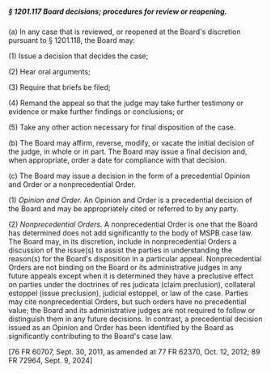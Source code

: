 ##### § 1201.117 Board decisions; procedures for review or reopening. #####

(a) In any case that is reviewed, or reopened at the Board's discretion pursuant to § 1201.118, the Board may:

(1) Issue a decision that decides the case;

(2) Hear oral arguments;

(3) Require that briefs be filed;

(4) Remand the appeal so that the judge may take further testimony or evidence or make further findings or conclusions; or

(5) Take any other action necessary for final disposition of the case.

(b) The Board may affirm, reverse, modify, or vacate the initial decision of the judge, in whole or in part. The Board may issue a final decision and, when appropriate, order a date for compliance with that decision.

(c) The Board may issue a decision in the form of a precedential Opinion and Order or a nonprecedential Order.

(1) *Opinion and Order.* An Opinion and Order is a precedential decision of the Board and may be appropriately cited or referred to by any party.

(2) *Nonprecedential Orders.* A nonprecedential Order is one that the Board has determined does not add significantly to the body of MSPB case law. The Board may, in its discretion, include in nonprecedential Orders a discussion of the issue(s) to assist the parties in understanding the reason(s) for the Board's disposition in a particular appeal. Nonprecedential Orders are not binding on the Board or its administrative judges in any future appeals except when it is determined they have a preclusive effect on parties under the doctrines of res judicata (claim preclusion), collateral estoppel (issue preclusion), judicial estoppel, or law of the case. Parties may cite nonprecedential Orders, but such orders have no precedential value; the Board and its administrative judges are not required to follow or distinguish them in any future decisions. In contrast, a precedential decision issued as an Opinion and Order has been identified by the Board as significantly contributing to the Board's case law.

[76 FR 60707, Sept. 30, 2011, as amended at 77 FR 62370, Oct. 12, 2012; 89 FR 72964, Sept. 9, 2024]